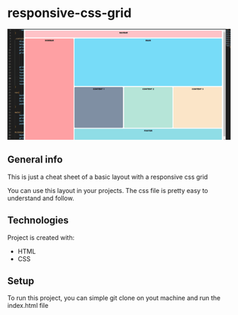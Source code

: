 # responsive-css-grid

![](https://github.com/kelvinmozart/responsive-css-grid/blob/master/image/responsive-grid.gif)

## General info
This is just a cheat sheet of a basic layout with a responsive css grid

You can use this layout in your projects. The css file is pretty easy to understand and follow.

## Technologies
Project is created with:
* HTML
* CSS

## Setup
To run this project, you can simple git clone on yout machine and run the index.html file
